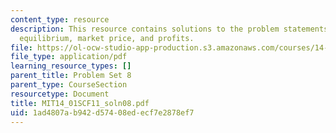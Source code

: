 ```yaml
---
content_type: resource
description: This resource contains solutions to the problem statements related to
  equilibrium, market price, and profits.
file: https://ol-ocw-studio-app-production.s3.amazonaws.com/courses/14-01sc-principles-of-microeconomics-fall-2011/1ad4807ab942d57408edecf7e2878ef7_MIT14_01SCF11_soln08.pdf
file_type: application/pdf
learning_resource_types: []
parent_title: Problem Set 8
parent_type: CourseSection
resourcetype: Document
title: MIT14_01SCF11_soln08.pdf
uid: 1ad4807a-b942-d574-08ed-ecf7e2878ef7
---
```

